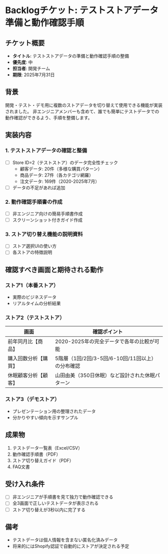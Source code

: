 # Backlogチケット: テストストアデータ準備と動作確認手順

## チケット概要
- **タイトル**: テストストアデータの準備と動作確認手順の整備
- **優先度**: 中
- **担当者**: 開発チーム
- **期限**: 2025年7月31日

## 背景
開発・テスト・デモ用に複数のストアデータを切り替えて使用できる機能が実装されました。
非エンジニアメンバーも含めて、誰でも簡単にテストデータでの動作確認ができるよう、手順を整備します。

## 実装内容

### 1. テストストアデータの確認と整備
- [ ] Store ID=2（テストストア）のデータ完全性チェック
  - 顧客データ: 20件（多様な購買パターン）
  - 商品データ: 27件（各カテゴリ網羅）
  - 注文データ: 169件（2020-2025年7月）
- [ ] データの不足があれば追加

### 2. 動作確認手順書の作成
- [ ] 非エンジニア向けの簡易手順書作成
- [ ] スクリーンショット付きガイド作成

### 3. ストア切り替え機能の説明資料
- [ ] ストア選択UIの使い方
- [ ] 各ストアの特徴説明

## 確認すべき画面と期待される動作

### ストア1（本番ストア）
- 実際のビジネスデータ
- リアルタイムの分析結果

### ストア2（テストストア）
| 画面 | 確認ポイント |
|------|------------|
| 前年同月比【商品】 | 2020-2025年の完全データで各年の比較が可能 |
| 購入回数分析【購買】 | 5階層（1回/2回/3-5回/6-10回/11回以上）の分布確認 |
| 休眠顧客分析【顧客】 | 山田由美（350日休眠）など設計された休眠パターン |

### ストア3（デモストア）
- プレゼンテーション用の整理されたデータ
- 分かりやすい傾向を示すサンプル

## 成果物
1. テストデータ一覧表（Excel/CSV）
2. 動作確認手順書（PDF）
3. ストア切り替えガイド（PDF）
4. FAQ文書

## 受け入れ条件
- [ ] 非エンジニアが手順書を見て独力で動作確認できる
- [ ] 全3画面で正しいテストデータが表示される
- [ ] ストア切り替えが3秒以内に完了する

## 備考
- テストデータは個人情報を含まない匿名化済みデータ
- 将来的にはShopify認証で自動的にストアが決定される予定